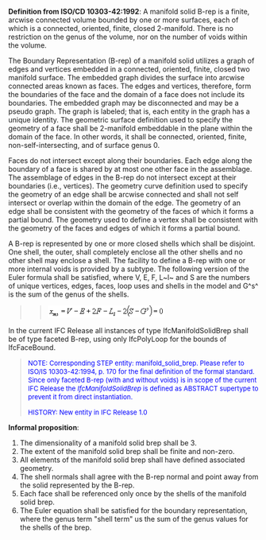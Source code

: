 **Definition from ISO/CD 10303-42:1992**: A manifold solid B-rep is a finite, arcwise connected volume bounded by one or more surfaces, each of which is a connected, oriented, finite, closed 2-manifold. There is no restriction on the genus of the volume, nor on the number of voids within the volume.

The Boundary Representation (B-rep) of a manifold solid utilizes a graph of edges and vertices embedded in a connected, oriented, finite, closed two manifold surface. The embedded graph divides the surface into arcwise connected areas known as faces. The edges and vertices, therefore, form the boundaries of the face and the domain of a face does not include its boundaries. The embedded graph may be disconnected and may be a pseudo graph. The graph is labeled; that is, each entity in the graph has a unique identity. The geometric surface definition used to specify the geometry of a face shall be 2-manifold embeddable in the plane within the domain of the face. In other words, it shall be connected, oriented, finite, non-self-intersecting, and of surface genus 0.

Faces do not intersect except along their boundaries. Each edge along the boundary of a face is shared by at most one other face in the assemblage. The assemblage of edges in the B-rep do not intersect except at their boundaries (i.e., vertices). The geometry curve definition used to specify the geometry of an edge shall be arcwise connected and shall not self intersect or overlap within the domain of the edge. The geometry of an edge shall be consistent with the geometry of the faces of which it forms a partial bound. The geometry used to define a vertex shall be consistent with the geometry of the faces and edges of which it forms a partial bound.

A B-rep is represented by one or more closed shells which shall be disjoint. One shell, the outer, shall completely enclose all the other shells and no other shell may enclose a shell. The facility to define a B-rep with one or more internal voids is provided by a subtype. The following version of the Euler formula shall be satisfied, where V, E, F, L~l~ and S are the numbers of unique vertices, edges, faces, loop uses and shells in the model and G^s^ is the sum of the genus of the shells.

> 
>> ![Image](figures/IfcManifoldSolidBrep-Math1.gif)
>>


> 
In the current IFC Release all instances of type IfcManifoldSolidBrep shall be of type faceted B-rep, using only IfcPolyLoop for the bounds of IfcFaceBound.

> <font color="#0000FF" size="-1">NOTE: Corresponding STEP entity:
		  manifold_solid_brep. Please refer to ISO/IS 10303-42:1994, p. 170 for the final
		  definition of the formal standard. Since only faceted B-rep (with and without
		  voids) is in scope of the current IFC Release the <i>IfcManifoldSolidBrep</i>
		  is defined as ABSTRACT supertype to prevent it from direct instantiation.
		  </font>
> 
> <font color="#0000FF" size="-1">HISTORY: New entity in IFC Release 1.0
		  </font>
>

**Informal proposition**:

1. The dimensionality of a manifold solid brep shall be 3.
2. The extent of the manifold solid brep shall be finite and non-zero.
3. All elements of the manifold solid brep shall have defined associated geometry.
4. The shell normals shall agree with the B-rep normal and point away from the solid represented by the B-rep.
5. Each face shall be referenced only once by the shells of the manifold solid brep.
6. The Euler equation shall be satisfied for the boundary representation, where the genus term "shell term" us the sum of the genus values for the shells of the brep.